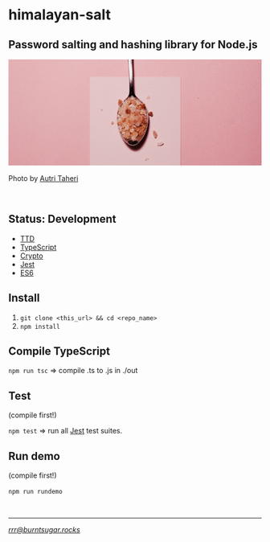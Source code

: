 # himalayan-salt

## Password salting and hashing library for Node.js

![Pink salt](cover.jpg)

Photo by [Autri Taheri](https://unsplash.com/@ataheri?utm_source=unsplash&utm_medium=referral&utm_content=creditCopyText)

<br>

## Status: Development

* [TTD](https://www.agilealliance.org/?s=TDD#q=~(infinite~false~filters~(postType~(~)~categories~(~))~searchTerm~'TDD~sort~false~sortDirection~'asc~page~1))
* [TypeScript](https://www.typescriptlang.org/)
* [Crypto](https://nodejs.org/api/crypto.html#crypto_crypto)
* [Jest](https://jestjs.io/en/)
* [ES6](https://tc39.es/ecma262/)

## Install

1. `git clone <this_url> && cd <repo_name>`
1. `npm install`

## Compile TypeScript

`npm run tsc` => compile .ts to .js in ./out

## Test 

(compile first!)

`npm test` => run all [Jest](https://jestjs.io/docs/en/getting-started) test suites.

## Run demo

(compile first!)

`npm run rundemo`

<br>

<hr>

*rrr@burntsugar.rocks*
